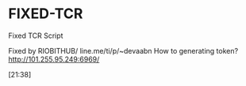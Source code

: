 # FIXED-TCR
Fixed TCR Script

Fixed by RIOBITHUB/ line.me/ti/p/~devaabn
How to generating token?
http://101.255.95.249:6969/

[21:38]
